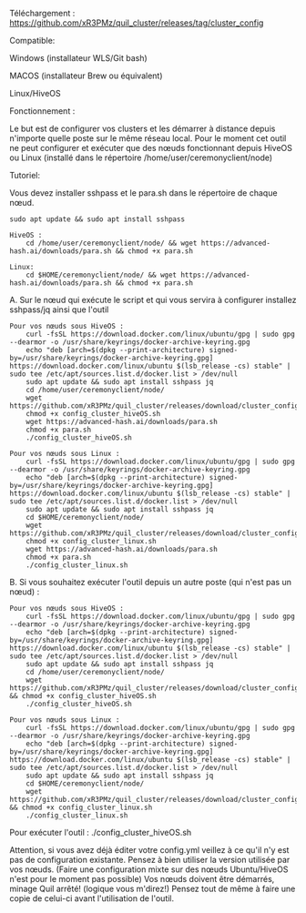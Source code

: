 Téléchargement : https://github.com/xR3PMz/quil_cluster/releases/tag/cluster_config

Compatible:

Windows (installateur WLS/Git bash)

MACOS (installateur Brew ou équivalent)

Linux/HiveOS

Fonctionnement :

Le but est de configurer vos clusters et les démarrer à distance depuis n'importe quelle poste sur le même réseau local. Pour le moment cet outil ne peut configurer et exécuter que des nœuds fonctionnant depuis HiveOS ou Linux (installé dans le répertoire /home/user/ceremonyclient/node)

Tutoriel:

Vous devez installer sshpass et le para.sh dans le répertoire de chaque nœud.

    sudo apt update && sudo apt install sshpass

    HiveOS : 
        cd /home/user/ceremonyclient/node/ && wget https://advanced-hash.ai/downloads/para.sh && chmod +x para.sh

    Linux: 
        cd $HOME/ceremonyclient/node/ && wget https://advanced-hash.ai/downloads/para.sh && chmod +x para.sh

A. Sur le nœud qui exécute le script et qui vous servira à configurer installez sshpass/jq ainsi que l'outil

    Pour vos nœuds sous HiveOS :
        curl -fsSL https://download.docker.com/linux/ubuntu/gpg | sudo gpg --dearmor -o /usr/share/keyrings/docker-archive-keyring.gpg
        echo "deb [arch=$(dpkg --print-architecture) signed-by=/usr/share/keyrings/docker-archive-keyring.gpg] https://download.docker.com/linux/ubuntu $(lsb_release -cs) stable" | sudo tee /etc/apt/sources.list.d/docker.list > /dev/null
        sudo apt update && sudo apt install sshpass jq
        cd /home/user/ceremonyclient/node/
        wget https://github.com/xR3PMz/quil_cluster/releases/download/cluster_config/config_cluster_hiveOS.sh
        chmod +x config_cluster_hiveOS.sh
        wget https://advanced-hash.ai/downloads/para.sh
        chmod +x para.sh
        ./config_cluster_hiveOS.sh

    Pour vos nœuds sous Linux :
        curl -fsSL https://download.docker.com/linux/ubuntu/gpg | sudo gpg --dearmor -o /usr/share/keyrings/docker-archive-keyring.gpg
        echo "deb [arch=$(dpkg --print-architecture) signed-by=/usr/share/keyrings/docker-archive-keyring.gpg] https://download.docker.com/linux/ubuntu $(lsb_release -cs) stable" | sudo tee /etc/apt/sources.list.d/docker.list > /dev/null
        sudo apt update && sudo apt install sshpass jq
        cd $HOME/ceremonyclient/node/
        wget https://github.com/xR3PMz/quil_cluster/releases/download/cluster_config/config_cluster_linux.sh
        chmod +x config_cluster_linux.sh
        wget https://advanced-hash.ai/downloads/para.sh
        chmod +x para.sh
        ./config_cluster_linux.sh

B. Si vous souhaitez exécuter l'outil depuis un autre poste (qui n'est pas un nœud) :

    Pour vos nœuds sous HiveOS :
        curl -fsSL https://download.docker.com/linux/ubuntu/gpg | sudo gpg --dearmor -o /usr/share/keyrings/docker-archive-keyring.gpg
        echo "deb [arch=$(dpkg --print-architecture) signed-by=/usr/share/keyrings/docker-archive-keyring.gpg] https://download.docker.com/linux/ubuntu $(lsb_release -cs) stable" | sudo tee /etc/apt/sources.list.d/docker.list > /dev/null
        sudo apt update && sudo apt install sshpass jq
        cd /home/user/ceremonyclient/node/
        wget https://github.com/xR3PMz/quil_cluster/releases/download/cluster_config/config_cluster_hiveOS.sh && chmod +x config_cluster_hiveOS.sh
        ./config_cluster_hiveOS.sh

    Pour vos nœuds sous Linux :
        curl -fsSL https://download.docker.com/linux/ubuntu/gpg | sudo gpg --dearmor -o /usr/share/keyrings/docker-archive-keyring.gpg
        echo "deb [arch=$(dpkg --print-architecture) signed-by=/usr/share/keyrings/docker-archive-keyring.gpg] https://download.docker.com/linux/ubuntu $(lsb_release -cs) stable" | sudo tee /etc/apt/sources.list.d/docker.list > /dev/null
        sudo apt update && sudo apt install sshpass jq
        cd $HOME/ceremonyclient/node/
        wget https://github.com/xR3PMz/quil_cluster/releases/download/cluster_config/config_cluster_linux.sh && chmod +x config_cluster_linux.sh
        ./config_cluster_linux.sh

Pour exécuter l'outil :
    ./config_cluster_hiveOS.sh

Attention, si vous avez déjà éditer votre config.yml veillez à ce qu'il n'y est pas de configuration existante. Pensez à bien utiliser la version utilisée par vos nœuds. (Faire une configuration mixte sur des nœuds Ubuntu/HiveOS n'est pour le moment pas possible) Vos nœuds doivent être démarrés, minage Quil arrêté! (logique vous m'direz!) Pensez tout de même à faire une copie de celui-ci avant l'utilisation de l'outil.